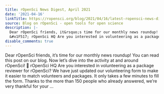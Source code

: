 ```yaml
---
title: rOpenSci News Digest, April 2021
date: '2021-04-16'
linkTitle: https://ropensci.org/blog/2021/04/16/latest-ropensci-news-digest/
source: Blog on rOpenSci - open tools for open science
description: |-
  Dear rOpenSci friends, it&rsquo;s time for our monthly news roundup! You can read this post on our blog. Now let&rsquo;s dive into the activity at and around rOpenSci!
  &#x1F517; rOpenSci HQ Are you interested in volunteering as a package reviewer for rOpenSci? We have just updated our volunteering form to make it easier to match volunteers and packages. It only takes a few minutes to fill the form. Thanks to the more than 150 people who already answered, we&rsquo;re very thankful for your ...
disable_comments: true
---
```

Dear rOpenSci friends, it&rsquo;s time for our monthly news roundup! You can read this post on our blog. Now let&rsquo;s dive into the activity at and around rOpenSci!
&#x1F517; rOpenSci HQ Are you interested in volunteering as a package reviewer for rOpenSci? We have just updated our volunteering form to make it easier to match volunteers and packages. It only takes a few minutes to fill the form. Thanks to the more than 150 people who already answered, we&rsquo;re very thankful for your ...